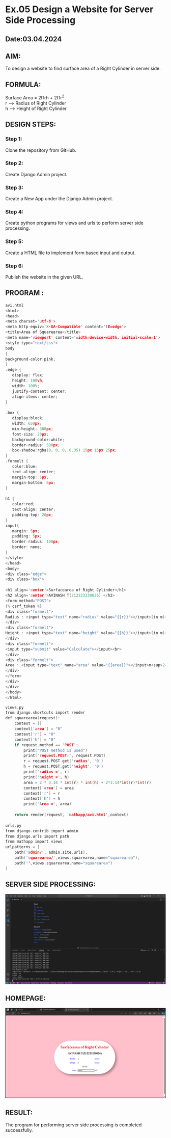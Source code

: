 # Ex.05 Design a Website for Server Side Processing
## Date:03.04.2024

## AIM:
To design a website to find surface area of a Right Cylinder in server side.

## FORMULA:
Surface Area = 2Πrh + 2Πr<sup>2</sup>
<br>r --> Radius of Right Cylinder
<br>h --> Height of Right Cylinder

## DESIGN STEPS:

### Step 1:
Clone the repository from GitHub.

### Step 2:
Create Django Admin project.

### Step 3:
Create a New App under the Django Admin project.

### Step 4:
Create python programs for views and urls to perform server side processing.

### Step 5:
Create a HTML file to implement form based input and output.

### Step 6:
Publish the website in the given URL.

## PROGRAM :
```c
avi.html
<html>
<head>
<meta charset='utf-8'>
<meta http-equiv='X-UA-Compatible' content='IE=edge'>
<title>Area of Squarearea</title>
<meta name='viewport' content='width=device-width, initial-scale=1'>
<style type="text/css">
body 
{
background-color:pink;
}
.edge {
   display: flex;
   height: 100vh;
   width: 100%;    
   justify-content: center;
   align-items: center;
}

.box {
   display:block;
   width: 650px;
   min-height: 300px;
   font-size: 20px;
   background-color:white;
   border-radius: 500px;
   box-shadow:rgba(0, 0, 0, 0.35) 15px 15px 25px;
}
.formelt {
   color:blue;
   text-align: center;
   margin-top: 5px;
   margin-bottom: 6px;
}

h1 {
   color:red;
   text-align: center;
   padding-top: 20px;
}
input{
   margin: 5px;
   padding: 5px;
   border-radius: 100px;
   border: none;
}
</style>
</head>
<body>
<div class="edge">
<div class="box">

<h1 align='center'>Surfacearea of Right Cylinder</h1>
<h2 align='center'>AVINASH T(212223230026) </h2>
<form method="POST">
{% csrf_token %}
<div class="formelt">
Radius : <input type="text" name="radius" value="{{r}}"></input>(in m)<br/>
</div>
<div class="formelt">
Height : <input type="text" name="height" value="{{h}}"></input>(in m)<br/>
</div>
<div class="formelt">
<input type="submit" value="Calculate"></input><br>
</div>
<div class="formelt">
Area : <input type="text" name="area" value="{{area}}"></input>m<sup>2</sup><br/>
</div>
</form>
</div>
</div>
</body>
</html>
```
```c
views.py 
from django.shortcuts import render
def squarearea(request):
    context = {}
    context['area'] = "0"
    context['r'] = "0"
    context['h'] = "0"
    if request.method == 'POST':
        print("POST method is used")
        print('request.POST:', request.POST)
        r = request.POST.get('radius', '0') 
        h = request.POST.get('height', '0') 
        print('radius =', r)
        print('height =', h)
        area = 2 * 3.14 * int(r) * int(h) + 2*3.14*int(r)*int(r)
        context['area'] = area
        context['r'] = r
        context['h'] = h
        print('Area =', area)
    
    return render(request, 'mathapp/avi.html',context)

urls.py
from django.contrib import admin
from django.urls import path
from mathapp import views
urlpatterns = [
    path('admin/', admin.site.urls),
    path('squarearea/',views.squarearea,name="squarearea"),
    path('',views.squarearea,name="squarearea")
]
```

## SERVER SIDE PROCESSING:
![alt text](<Screenshot (12).png>)

## HOMEPAGE:
![alt text](<Screenshot (11).png>)

## RESULT:
The program for performing server side processing is completed successfully.
